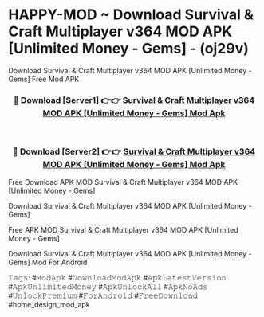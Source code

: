 # HAPPY-MOD ~ Download Survival & Craft Multiplayer v364 MOD APK [Unlimited Money - Gems] - (oj29v)
Download Survival & Craft Multiplayer v364 MOD APK [Unlimited Money - Gems] Free Mod APK

<div align="center">
<h3>🔴 Download [Server1] 👉👉 <a href="https://apk-comot.site?title=Survival_&_Craft_Multiplayer_v364_MOD_APK_[Unlimited_Money_-_Gems]">Survival & Craft Multiplayer v364 MOD APK [Unlimited Money - Gems] Mod Apk</a></h3><br>

<h3>🔴 Download [Server2] 👉👉 <a href="https://apk-comot.site?title=Survival_&_Craft_Multiplayer_v364_MOD_APK_[Unlimited_Money_-_Gems]">Survival & Craft Multiplayer v364 MOD APK [Unlimited Money - Gems] Mod Apk</a></h3>
</div>


Free Download APK MOD Survival & Craft Multiplayer v364 MOD APK [Unlimited Money - Gems]

Download Survival & Craft Multiplayer v364 MOD APK [Unlimited Money - Gems] 

Free APK MOD Survival & Craft Multiplayer v364 MOD APK [Unlimited Money - Gems] 

Download Survival & Craft Multiplayer v364 MOD APK [Unlimited Money - Gems] Mod For Android

𝚃𝚊𝚐𝚜: #𝙼𝚘𝚍𝙰𝚙𝚔 #𝙳𝚘𝚠𝚗𝚕𝚘𝚊𝚍𝙼𝚘𝚍𝙰𝚙𝚔 #𝙰𝚙𝚔𝙻𝚊𝚝𝚎𝚜𝚝𝚅𝚎𝚛𝚜𝚒𝚘𝚗 #𝙰𝚙𝚔𝚄𝚗𝚕𝚒𝚖𝚒𝚝𝚎𝚍𝙼𝚘𝚗𝚎𝚢 #𝙰𝚙𝚔𝚄𝚗𝚕𝚘𝚌𝚔𝙰𝚕𝚕 #𝙰𝚙𝚔𝙽𝚘𝙰𝚍𝚜 #𝚄𝚗𝚕𝚘𝚌𝚔𝙿𝚛𝚎𝚖𝚒𝚞𝚖 #𝙵𝚘𝚛𝙰𝚗𝚍𝚛𝚘𝚒𝚍 #𝙵𝚛𝚎𝚎𝙳𝚘𝚠𝚗𝚕𝚘𝚊𝚍 #home_design_mod_apk
